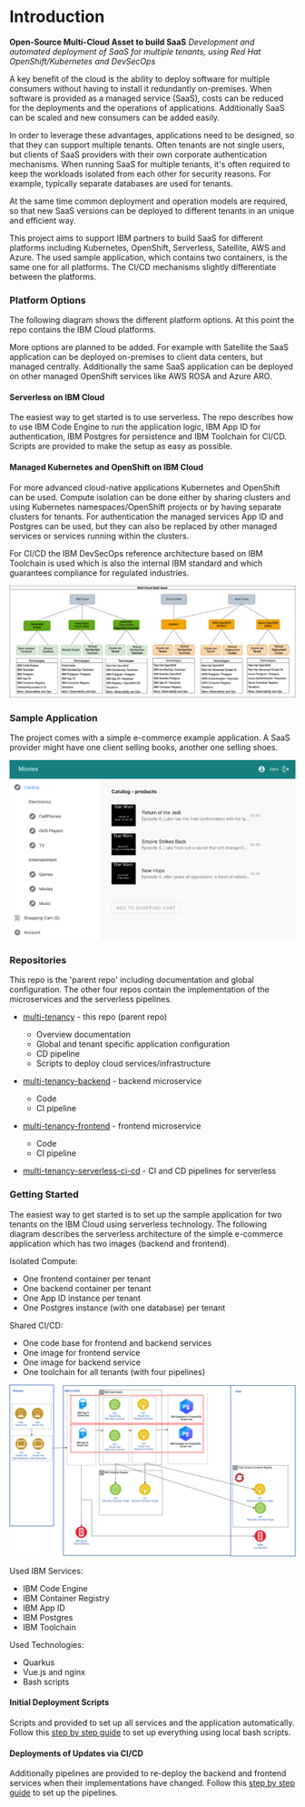 # Introduction

**Open-Source Multi-Cloud Asset to build SaaS**
_Development and automated deployment of SaaS for multiple tenants, using Red Hat OpenShift/Kubernetes and DevSecOps_

A key benefit of the cloud is the ability to deploy software for multiple consumers without having to install it redundantly on-premises. When software is provided as a managed service (SaaS), costs can be reduced for the deployments and the operations of applications. Additionally SaaS can be scaled and new consumers can be added easily.

In order to leverage these advantages, applications need to be designed, so that they can support multiple tenants. Often tenants are not single users, but clients of SaaS providers with their own corporate authentication mechanisms. When running SaaS for multiple tenants, it's often required to keep the workloads isolated from each other for security reasons. For example, typically separate databases are used for tenants.

At the same time common deployment and operation models are required, so that new SaaS versions can be deployed to different tenants in an unique and efficient way.

This project aims to support IBM partners to build SaaS for different platforms including Kubernetes, OpenShift, Serverless, Satellite, AWS and Azure. The used sample application, which contains two containers, is the same one for all platforms. The CI/CD mechanisms slightly differentiate between the platforms.

### Platform Options

The following diagram shows the different platform options. At this point the repo contains the IBM Cloud platforms.

More options are planned to be added. For example with Satellite the SaaS application can be deployed on-premises to client data centers, but managed centrally. Additionally the same SaaS application can be deployed on other managed OpenShift services like AWS ROSA and Azure ARO.

#### Serverless on IBM Cloud

The easiest way to get started is to use serverless. The repo describes how to use IBM Code Engine to run the application logic, IBM App ID for authentication, IBM Postgres for persistence and IBM Toolchain for CI/CD. Scripts are provided to make the setup as easy as possible.

#### Managed Kubernetes and OpenShift on IBM Cloud

For more advanced cloud-native applications Kubernetes and OpenShift can be used. Compute isolation can be done either by sharing clusters and using Kubernetes namespaces/OpenShift projects or by having separate clusters for tenants. For authentication the managed services App ID and Postgres can be used, but they can also be replaced by other managed services or services running within the clusters.

For CI/CD the IBM DevSecOps reference architecture based on IBM Toolchain is used which is also the internal IBM standard and which guarantees compliance for regulated industries.

<kbd><img src="../images/introduction/Options-Simple.png" /></kbd>

### Sample Application

The project comes with a simple e-commerce example application. A SaaS provider might have one client selling books, another one selling shoes.

<kbd><img src="../images/introduction/example-app.png" /></kbd>

### Repositories

This repo is the 'parent repo' including documentation and global configuration. The other four repos contain the implementation of the microservices and the serverless pipelines.

* [multi-tenancy](https://github.com/IBM/multi-tenancy) - this repo (parent repo)

    * Overview documentation
    * Global and tenant specific application configuration
    * CD pipeline
    * Scripts to deploy cloud services/infrastructure

* [multi-tenancy-backend](https://github.com/IBM/multi-tenancy-backend) - backend microservice

    * Code
    * CI pipeline

* [multi-tenancy-frontend](https://github.com/IBM/multi-tenancy-frontend) - frontend microservice  

    * Code
    * CI pipeline

* [multi-tenancy-serverless-ci-cd](https://github.com/IBM/multi-tenancy-serverless-ci-cd) - CI and CD pipelines for serverless

### Getting Started

The easiest way to get started is to set up the sample application for two tenants on the IBM Cloud using serverless technology. The following diagram describes the serverless architecture of the simple e-commerce application which has two images (backend and frontend).

Isolated Compute:

* One frontend container per tenant
* One backend container per tenant
* One App ID instance per tenant
* One Postgres instance (with one database) per tenant

Shared CI/CD:

* One code base for frontend and backend services
* One image for frontend service
* One image for backend service
* One toolchain for all tenants (with four pipelines)

<kbd><img src="../images/introduction/multi-tenant-app-architecture.png" /></kbd>

Used IBM Services:

* IBM Code Engine
* IBM Container Registry
* IBM App ID
* IBM Postgres
* IBM Toolchain

Used Technologies:

* Quarkus
* Vue.js and nginx
* Bash scripts

#### Initial Deployment Scripts

Scripts and provided to set up all services and the application automatically. Follow this [step by step guide](./serverless-via-ibm-code-engine/ce-setup-create-the-instances.md) to set up everything using local bash scripts.

#### Deployments of Updates via CI/CD

Additionally pipelines are provided to re-deploy the backend and frontend services when their implementations have changed. Follow this [step by step guide](./serverless-via-ibm-code-engine/serverless-cicd.md) to set up the pipelines.